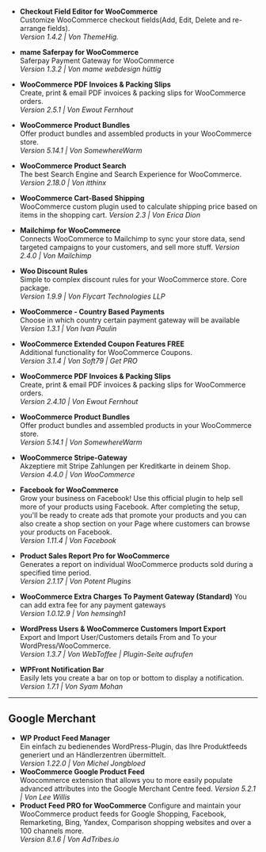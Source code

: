 - **Checkout Field Editor for WooCommerce**   
  Customize WooCommerce checkout fields(Add, Edit, Delete and re-arrange fields).  
  *Version 1.4.2 | Von ThemeHig.* 
- **mame Saferpay for WooCommerce**  
  Saferpay Payment Gateway for WooCommerce  
  *Version 1.3.2 | Von mame webdesign hüttig*
- **WooCommerce PDF Invoices & Packing Slips**  
  Create, print & email PDF invoices & packing slips for WooCommerce orders.  
  *Version 2.5.1 | Von Ewout Fernhout*
- **WooCommerce Product Bundles**  
  Offer product bundles and assembled products in your WooCommerce store.  
  *Version 5.14.1 | Von SomewhereWarm*
- **WooCommerce Product Search**  
  The best Search Engine and Search Experience for WooCommerce.  
  *Version 2.18.0 | Von itthinx*
- **WooCommerce Cart-Based Shipping**  
  WooCommerce custom plugin used to calculate shipping price based on items in the shopping cart. 
  *Version 2.3 | Von Erica Dion*
- **Mailchimp for WooCommerce**  
  Connects WooCommerce to Mailchimp to sync your store data, send targeted campaigns to your customers, and sell more stuff.
  *Version 2.4.0 | Von Mailchimp*
- **Woo Discount Rules**  
  Simple to complex discount rules for your WooCommerce store. Core package.  
  *Version 1.9.9 | Von Flycart Technologies LLP*
- **WooCommerce - Country Based Payments**  
  Choose in which country certain payment gateway will be available  
  *Version 1.3.1 | Von Ivan Paulin*
- **WooCommerce Extended Coupon Features FREE**  
  Additional functionality for WooCommerce Coupons.  
  *Version 3.1.4 | Von Soft79 | Get PRO*
- **WooCommerce PDF Invoices & Packing Slips**  
  Create, print & email PDF invoices & packing slips for WooCommerce orders.  
  *Version 2.4.10 | Von Ewout Fernhout*
- **WooCommerce Product Bundles**  
  Offer product bundles and assembled products in your WooCommerce store.  
  *Version 5.14.1 | Von SomewhereWarm*
- **WooCommerce Stripe-Gateway**  
  Akzeptiere mit Stripe Zahlungen per Kreditkarte in deinem Shop.  
  *Version 4.4.0 | Von WooCommerce*
- **Facebook for WooCommerce**  
  Grow your business on Facebook! Use this official plugin to help sell more of your products using Facebook. After completing the setup, you'll be ready to create ads that promote your products and you can also create a shop section on your Page where customers can browse your products on Facebook.  
  *Version 1.11.4 | Von Facebook*

- **Product Sales Report Pro for WooCommerce**  
  Generates a report on individual WooCommerce products sold during a specified time period.  
  *Version 2.1.17 | Von Potent Plugins*

- **WooCommerce Extra Charges To Payment Gateway (Standard)** 
  You can add extra fee for any payment gateways  
  *Version 1.0.12.9 | Von hemsingh1*

- **WordPress Users & WooCommerce Customers Import Export**  
  Export and Import User/Customers details From and To your WordPress/WooCommerce.  
  *Version 1.3.7 | Von WebToffee | Plugin-Seite aufrufen*

- **WPFront Notification Bar**  
  Easily lets you create a bar on top or bottom to display a notification.
  *Version 1.7.1 | Von Syam Mohan*

----

## Google Merchant
- **WP Product Feed Manager**  
  Ein einfach zu bedienendes WordPress-Plugin, das Ihre Produktfeeds generiert und an Händlerzentren übermittelt.  
  *Version 1.22.0 | Von Michel Jongbloed*
- **WooCommerce Google Product Feed**  
  Woocommerce extension that allows you to more easily populate advanced attributes into the Google Merchant Centre feed. 
  *Version 5.2.1 | Von Lee Willis*
- **Product Feed PRO for WooCommerce**
  Configure and maintain your WooCommerce product feeds for Google Shopping, Facebook, Remarketing, Bing, Yandex, Comparison shopping websites and over a 100 channels more.  
  *Version 8.1.6 | Von AdTribes.io*
